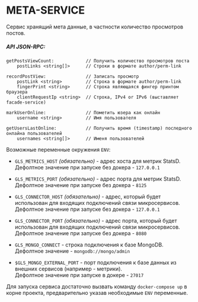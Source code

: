 # META-SERVICE

Сервис хранящий мета данные, в частности количество просмотров постов.

##### API JSON-RPC:

```
getPostsViewCount:            // Получить количество просмотров поста
    postLinks <string[]>      // Строки в формате author/perm-link

recordPostView:               // Записать просмотр
    postLink <string>         // Строка в формате author/perm-link
    fingerPrint <string>      // Строка являющаяся фингер принтом браузера
    clientRequestIp <string>  // Строка, IPv4 or IPv6 (выставляет facade-service)

markUserOnline:               // Пометить юзера как онлайн
    username <string>         // Имя пользователя

getUsersLastOnline:           // Получить время (timestamp) последного онлайна пользователей
    usernames <string[]>      // Именя пользователей
```

Возможные переменные окружения `ENV`:

-   `GLS_METRICS_HOST` _(обязательно)_ - адрес хоста для метрик StatsD.  
    Дефолтное значение при запуске без докера - `127.0.0.1`

-   `GLS_METRICS_PORT` _(обязательно)_ - адрес порта для метрик StatsD.  
    Дефолтное значение при запуске без докера - `8125`

-   `GLS_CONNECTOR_HOST` _(обязательно)_ - адрес, который будет использован для входящих подключений связи микросервисов.  
    Дефолтное значение при запуске без докера - `127.0.0.1`

-   `GLS_CONNECTOR_PORT` _(обязательно)_ - адрес порта, который будет использован для входящих подключений связи микросервисов.  
    Дефолтное значение при запуске без докера - `8080`

-   `GLS_MONGO_CONNECT` - строка подключения к базе MongoDB.  
    Дефолтное значение - `mongodb://mongo/admin`

-   `$GLS_MONGO_EXTERNAL_PORT` - порт подключения к базе данных из внешних сервисов (например - метрики).  
    Дефолтное значение при запуске в докере - `27017`

Для запуска сервиса достаточно вызвать команду `docker-compose up` в корне проекта, предварительно указав
необходимые `ENV` переменные.
